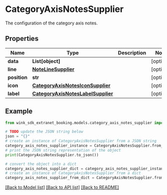 # CategoryAxisNotesSupplier

The configuration of the category axis notes.

## Properties

Name | Type | Description | Notes
------------ | ------------- | ------------- | -------------
**data** | **List[object]** |  | [optional] 
**line** | [**NoteLineSupplier**](NoteLineSupplier.md) |  | [optional] 
**position** | **str** |  | [optional] 
**icon** | [**CategoryAxisNotesIconSupplier**](CategoryAxisNotesIconSupplier.md) |  | [optional] 
**label** | [**CategoryAxisNotesLabelSupplier**](CategoryAxisNotesLabelSupplier.md) |  | [optional] 

## Example

```python
from wink_sdk_extranet_booking.models.category_axis_notes_supplier import CategoryAxisNotesSupplier

# TODO update the JSON string below
json = "{}"
# create an instance of CategoryAxisNotesSupplier from a JSON string
category_axis_notes_supplier_instance = CategoryAxisNotesSupplier.from_json(json)
# print the JSON string representation of the object
print(CategoryAxisNotesSupplier.to_json())

# convert the object into a dict
category_axis_notes_supplier_dict = category_axis_notes_supplier_instance.to_dict()
# create an instance of CategoryAxisNotesSupplier from a dict
category_axis_notes_supplier_from_dict = CategoryAxisNotesSupplier.from_dict(category_axis_notes_supplier_dict)
```
[[Back to Model list]](../README.md#documentation-for-models) [[Back to API list]](../README.md#documentation-for-api-endpoints) [[Back to README]](../README.md)


